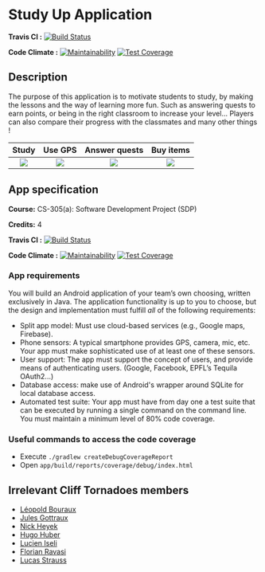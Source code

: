 # Study Up Application

**Travis CI :**  [![Build Status](https://travis-ci.org/nheyek/SDP-2018.svg?branch=master)](https://travis-ci.org/nheyek/SDP-2018)

**Code Climate :** [![Maintainability](https://api.codeclimate.com/v1/badges/ff3ea79e30699be08c21/maintainability)](https://codeclimate.com/github/nheyek/SDP-2018/maintainability) [![Test Coverage](https://api.codeclimate.com/v1/badges/ff3ea79e30699be08c21/test_coverage)](https://codeclimate.com/github/nheyek/SDP-2018/test_coverage)


## Description

The purpose of this application is to motivate students to study, by making the lessons and the way of learning more fun. Such as answering quests to earn points, or being in the right classroom to increase your level... Players can also compare their progress with the classmates and many other things !

Study | Use GPS | Answer quests | Buy items
:---:|:---:|:---:|:---:
![](https://github.com/nheyek/SDP-2018/blob/master/app/src/main/res/drawable/login_slide1.png?raw=true)  | ![](https://github.com/nheyek/SDP-2018/blob/master/app/src/main/res/drawable/login_slide2.png?raw=true)| ![](https://github.com/nheyek/SDP-2018/blob/master/app/src/main/res/drawable/login_slide3.png?raw=true)| ![](https://github.com/nheyek/SDP-2018/blob/master/app/src/main/res/drawable/login_slide4.png?raw=true)



## App specification

 **Course:** CS-305(a): Software Development Project (SDP)
 
 **Credits:** 4
 
**Travis CI :**  [![Build Status](https://camo.githubusercontent.com/65feb8b3f48bf256512075326b79255a26115147/68747470733a2f2f7472617669732d63692e6f72672f6e686579656b2f5344502d323031382e7376673f6272616e63683d6d6173746572)](https://travis-ci.org/nheyek/SDP-2018)

**Code Climate :** [![Maintainability](https://camo.githubusercontent.com/fe90b55a838c9bceeeec1b65b8e8f2f7b10298ae/68747470733a2f2f6170692e636f6465636c696d6174652e636f6d2f76312f6261646765732f66663365613739653330363939626530386332312f6d61696e7461696e6162696c697479)](https://codeclimate.com/github/nheyek/SDP-2018/maintainability) [![Test Coverage](https://camo.githubusercontent.com/0c1d0677b11d69d981e2a538091b28b42fef4e4a/68747470733a2f2f6170692e636f6465636c696d6174652e636f6d2f76312f6261646765732f66663365613739653330363939626530386332312f746573745f636f766572616765)](https://codeclimate.com/github/nheyek/SDP-2018/test_coverage)

### App requirements

You will build an Android application of your team’s own choosing, written exclusively in Java. The application functionality is up to you to choose, but the design and implementation must fulfill  _all_  of the following requirements:

-   Split app model: Must use cloud-based services (e.g., Google maps, Firebase). 
-   Phone sensors: A typical smartphone provides GPS, camera, mic, etc. Your app must make sophisticated use of at least one of these sensors.
-   User support: The app must support the concept of users, and provide means of authenticating users. (Google, Facebook, EPFL’s Tequila OAuth2...)
- Database access: make use of Android's wrapper around SQLite for local database access.
-   Automated test suite: Your app must have from day one a test suite that can be executed by running a single command on the command line. You must maintain a minimum level of 80% code coverage.

### Useful commands to access the code coverage

- Execute  `./gradlew createDebugCoverageReport`
- Open `app/build/reports/coverage/debug/index.html`


## Irrelevant Cliff Tornadoes members

- [Léopold Bouraux](https://github.com/leobouraux) 
- [Jules Gottraux](https://github.com/JulesssG)
- [Nick Heyek](https://github.com/nheyek)
- [Hugo Huber](https://github.com/Amustache) 
- [Lucien Iseli](https://github.com/Gorzen)
- [Florian Ravasi](https://github.com/floepfl)
- [Lucas Strauss](https://github.com/VFXOne)
